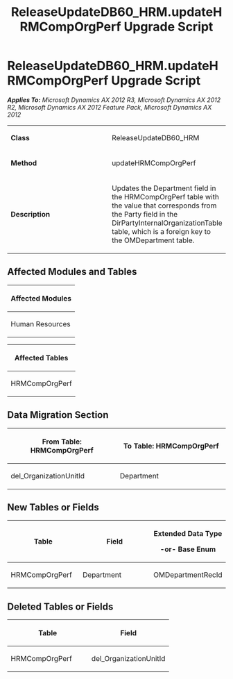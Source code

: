 ﻿---
title: ReleaseUpdateDB60_HRM.updateHRMCompOrgPerf Upgrade Script
TOCTitle: ReleaseUpdateDB60_HRM.updateHRMCompOrgPerf Upgrade Script
ms:assetid: 174473b8-7fe7-7827-a2b2-a7b798383c96
ms:mtpsurl: https://msdn.microsoft.com/en-us/library/JJ718575(v=AX.60)
ms:contentKeyID: 49706858
ms.date: 05/18/2015
mtps_version: v=AX.60
---

# ReleaseUpdateDB60\_HRM.updateHRMCompOrgPerf Upgrade Script 


_**Applies To:** Microsoft Dynamics AX 2012 R3, Microsoft Dynamics AX 2012 R2, Microsoft Dynamics AX 2012 Feature Pack, Microsoft Dynamics AX 2012_

<table>
<colgroup>
<col style="width: 50%" />
<col style="width: 50%" />
</colgroup>
<tbody>
<tr class="odd">
<td><p><strong>Class</strong></p></td>
<td><p>ReleaseUpdateDB60_HRM</p></td>
</tr>
<tr class="even">
<td><p><strong>Method</strong></p></td>
<td><p>updateHRMCompOrgPerf</p></td>
</tr>
<tr class="odd">
<td><p><strong>Description</strong></p></td>
<td><p>Updates the Department field in the HRMCompOrgPerf table with the value that corresponds from the Party field in the DirPartyInternalOrganizationTable table, which is a foreign key to the OMDepartment table.</p></td>
</tr>
</tbody>
</table>


## Affected Modules and Tables

<table>
<colgroup>
<col style="width: 100%" />
</colgroup>
<thead>
<tr class="header">
<th><p>Affected Modules</p></th>
</tr>
</thead>
<tbody>
<tr class="odd">
<td><p>Human Resources</p></td>
</tr>
</tbody>
</table>


<table>
<colgroup>
<col style="width: 100%" />
</colgroup>
<thead>
<tr class="header">
<th><p>Affected Tables</p></th>
</tr>
</thead>
<tbody>
<tr class="odd">
<td><p>HRMCompOrgPerf</p></td>
</tr>
</tbody>
</table>


## Data Migration Section

<table>
<colgroup>
<col style="width: 50%" />
<col style="width: 50%" />
</colgroup>
<thead>
<tr class="header">
<th><p>From Table: HRMCompOrgPerf</p></th>
<th><p>To Table: HRMCompOrgPerf</p></th>
</tr>
</thead>
<tbody>
<tr class="odd">
<td><p>del_OrganizationUnitId</p></td>
<td><p>Department</p></td>
</tr>
</tbody>
</table>


## New Tables or Fields

<table>
<colgroup>
<col style="width: 33%" />
<col style="width: 33%" />
<col style="width: 33%" />
</colgroup>
<thead>
<tr class="header">
<th><p>Table</p></th>
<th><p>Field</p></th>
<th><p>Extended Data Type</p>
<p>-or- Base Enum</p></th>
</tr>
</thead>
<tbody>
<tr class="odd">
<td><p>HRMCompOrgPerf</p></td>
<td><p>Department</p></td>
<td><p>OMDepartmentRecId</p></td>
</tr>
</tbody>
</table>


## Deleted Tables or Fields

<table>
<colgroup>
<col style="width: 50%" />
<col style="width: 50%" />
</colgroup>
<thead>
<tr class="header">
<th><p>Table</p></th>
<th><p>Field</p></th>
</tr>
</thead>
<tbody>
<tr class="odd">
<td><p>HRMCompOrgPerf</p></td>
<td><p>del_OrganizationUnitId</p></td>
</tr>
</tbody>
</table>

  


